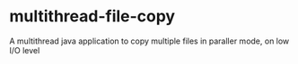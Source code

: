 # multithread-file-copy
A multithread java application to copy multiple files in paraller mode, on low I/O level

